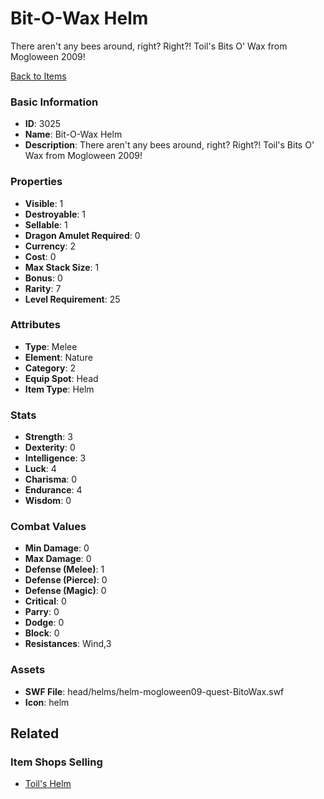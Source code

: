 # Bit-O-Wax Helm

There aren't any bees around, right?  Right?! Toil's Bits O' Wax from Mogloween 2009!

[Back to Items](../items.md)

### Basic Information

- **ID**: 3025
- **Name**: Bit-O-Wax Helm
- **Description**: There aren&#039;t any bees around, right?  Right?! Toil&#039;s Bits O&#039; Wax from Mogloween 2009!

### Properties

- **Visible**: 1
- **Destroyable**: 1
- **Sellable**: 1
- **Dragon Amulet Required**: 0
- **Currency**: 2
- **Cost**: 0
- **Max Stack Size**: 1
- **Bonus**: 0
- **Rarity**: 7
- **Level Requirement**: 25

### Attributes

- **Type**: Melee
- **Element**: Nature
- **Category**: 2
- **Equip Spot**: Head
- **Item Type**: Helm

### Stats

- **Strength**: 3
- **Dexterity**: 0
- **Intelligence**: 3
- **Luck**: 4
- **Charisma**: 0
- **Endurance**: 4
- **Wisdom**: 0

### Combat Values

- **Min Damage**: 0
- **Max Damage**: 0
- **Defense (Melee)**: 1
- **Defense (Pierce)**: 0
- **Defense (Magic)**: 0
- **Critical**: 0
- **Parry**: 0
- **Dodge**: 0
- **Block**: 0
- **Resistances**: Wind,3

### Assets

- **SWF File**: head/helms/helm-mogloween09-quest-BitoWax.swf
- **Icon**: helm

## Related

### Item Shops Selling

- [Toil's Helm](../item-shops/114-toil-s-helm.md)

